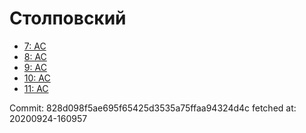 # Столповский
- [7: AC](7.md)
- [8: AC](8.md)
- [9: AC](9.md)
- [10: AC](10.md)
- [11: AC](11.md)

Commit: 828d098f5ae695f65425d3535a75ffaa94324d4c
 fetched at: 20200924-160957
